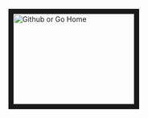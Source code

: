 <a href="http://www.youtube.com/watch?feature=player_embedded&v=i21-AjPpiFc
" target="_blank"><img src="http://img.youtube.com/vi/i21-AjPpiFc/0.jpg" 
alt="Github or Go Home" width="240" height="180" border="10" /></a>
